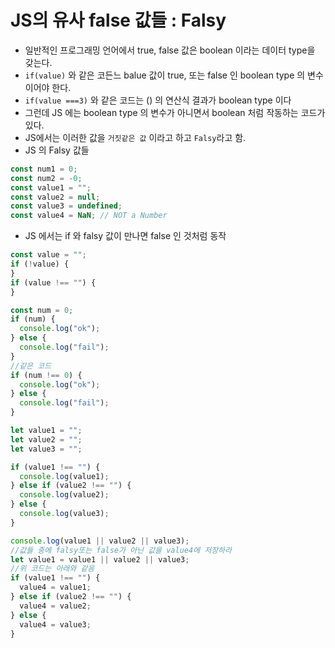 # JS의 유사 false 값들 : Falsy

- 일반적인 프로그래밍 언어에서 true, false 값은 boolean 이라는 데이터 type을 갖는다.
- `if(value)` 와 같은 코든느 balue 값이 true, 또는 false 인 boolean type 의 변수이어야 한다.
- `if(value ===3)` 와 같은 코드는 () 의 연산식 결과가 boolean type 이다
- 그런데 JS 에는 boolean type 의 변수가 아니면서 boolean 처럼 작동하는 코드가 있다.
- JS에서는 이러한 값을 `거짓같은 값` 이라고 하고 `Falsy`라고 함.
- JS 의 Falsy 값들

```js
const num1 = 0;
const num2 = -0;
const value1 = "";
const value2 = null;
const value3 = undefined;
const value4 = NaN; // NOT a Number
```

- JS 에서는 if 와 falsy 값이 만나면 false 인 것처럼 동작

```js
const value = "";
if (!value) {
}
if (value !== "") {
}

const num = 0;
if (num) {
  console.log("ok");
} else {
  console.log("fail");
}
//같은 코드
if (num !== 0) {
  console.log("ok");
} else {
  console.log("fail");
}
```

```js
let value1 = "";
let value2 = "";
let value3 = "";

if (value1 !== "") {
  console.log(value1);
} else if (value2 !== "") {
  console.log(value2);
} else {
  console.log(value3);
}

console.log(value1 || value2 || value3);
//값들 중에 falsy또는 false가 아닌 값을 value4에 저장하라
let value1 = value1 || value2 || value3;
//위 코드는 아래와 같음
if (value1 !== "") {
  value4 = value1;
} else if (value2 !== "") {
  value4 = value2;
} else {
  value4 = value3;
}
```

